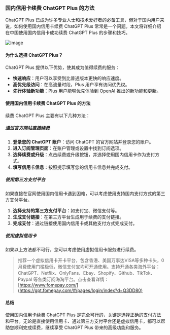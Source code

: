 ### 国内信用卡续费 ChatGPT Plus 的方法

ChatGPT Plus 已成为许多专业人士和技术爱好者的必备工具，但对于国内用户来说，如何使用国内信用卡续费 ChatGPT Plus 常常是一个问题。本文将详细介绍在中国使用国内信用卡成功续费 ChatGPT Plus 的步骤和技巧。

![image](https://github.com/hasbirsa78/ghg/assets/169870443/2c06bc44-72f1-4cb3-8b73-5c60b7fa9414)

#### 为什么选择 ChatGPT Plus？

ChatGPT Plus 提供以下优势，使其成为值得续费的服务：

- **快速响应**：用户可以享受到比普通版本更快的响应速度。
- **高优先级访问**：在高流量时段，Plus 用户享有访问优先权。
- **先行体验新功能**：Plus 用户能够优先体验到 OpenAI 推出的新功能和更新。

#### 使用国内信用卡续费 ChatGPT Plus 的方法

续费 ChatGPT Plus 主要有以下几种方法：

##### 通过官方网站直接续费

1. **登录您的 ChatGPT 账户**：访问 ChatGPT 的官方网站并登录您的账户。
2. **进入订阅管理页面**：在账户管理或设置中找到订阅选项。
3. **选择续费或升级**：点击续费或升级按钮，并选择使用国内信用卡作为支付方式。
4. **填写信用卡信息**：按照提示填写您的信用卡信息并完成支付。

##### 使用第三方支付平台

如果直接在官网使用国内信用卡遇到困难，可以考虑使用支持国内支付方式的第三方支付平台。

1. **选择支持的第三方支付平台**：如支付宝、微信支付等。
2. **生成支付链接**：在第三方平台生成用于续费的支付链接。
3. **完成支付**：通过链接使用国内信用卡或其他支付方式完成支付。

##### 使用虚拟信用卡

如果以上方法都不可行，您可以考虑使用虚拟信用卡服务进行续费。

> 推荐一个虚拟信用卡开卡平台，包含香港、美国万事达VISA等多种卡头，0月费使用门槛极低，微信支付宝均可开通使用。支持开通各类海外平台：ChatGPT、Netflix、OnlyFans、Ebay、Shopify、Github、TikTok、Paypal 等各类订阅海淘平台。点击查看详情：[https://www.fomepay.com/](https://gpt.fomepay.com/#/pages/login/index?d=Q3DD80)

#### 总结

使用国内信用卡续费 ChatGPT Plus 是完全可行的，关键是选择正确的支付方法和平台。无论是直接使用信用卡、通过第三方支付平台还是虚拟信用卡，都可以帮助您顺利完成续费，继续享受 ChatGPT Plus 带来的高级功能和服务。
